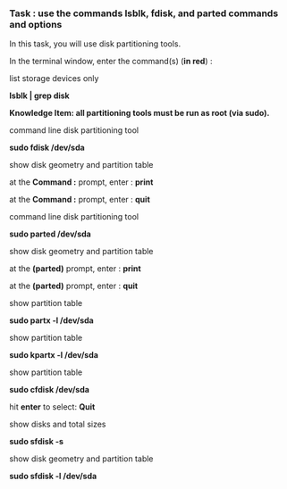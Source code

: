 ### Task : use the commands **lsblk**, **fdisk**, and **parted** commands and options
In this task, you will use disk partitioning tools.

In the terminal window, enter the command(s) (**in red**) :

list storage devices only

**lsblk | grep disk**

**Knowledge Item: all partitioning tools must be run as root (via sudo).**

command line disk partitioning tool

**sudo fdisk /dev/sda**

show disk geometry and partition table

at the **Command :** prompt, enter : **print**

at the **Command :** prompt, enter : **quit**

command line disk partitioning tool

**sudo parted /dev/sda**

show disk geometry and partition table

at the **(parted)** prompt, enter : **print**

at the **(parted)** prompt, enter : **quit**

show partition table

**sudo partx -l /dev/sda**

show partition table

**sudo kpartx -l /dev/sda**

show partition table

**sudo cfdisk /dev/sda**

hit **enter** to select: **Quit**

show disks and total sizes

**sudo sfdisk -s**

show disk geometry and partition table

**sudo sfdisk -l /dev/sda**